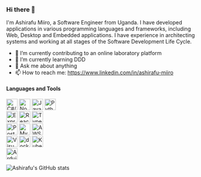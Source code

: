### Hi there 👋


I'm Ashirafu Miiro, a Software Engineer from Uganda. I have developed applications in various programming languages and frameworks, including Web, Desktop and Embedded applications. I have experience in architecting systems and working at all stages of the Software Development Life Cycle.

- 🔭 I’m currently contributing to an online laboratory platform
- 🌱 I’m currently learning DDD
- 💬 Ask me about anything
- 📫 How to reach me: https://www.linkedin.com/in/ashirafu-miiro

#### Languages and Tools  
<img title="C#/.NET" src="https://github.com/get-icon/geticon/raw/master/icons/c-sharp.svg" alt="C#/.NET" width="30px" height="30px"> <img title="Node.js" src="https://github.com/get-icon/geticon/raw/master/icons/nodejs-icon.svg" alt="Node.js" width="30px" height="30px"> <img src="https://github.com/get-icon/geticon/raw/master/icons/javascript.svg" alt="Javascript" width="30px" height="30px" title="JavaScript"> <img src="https://github.com/get-icon/geticon/raw/master/icons/python.svg" alt="Python" width="30px" height="30px">  
<img title="Express" src="https://github.com/get-icon/geticon/raw/master/icons/express.svg" alt="Express" width="30px" height="30px"> <img src="https://github.com/get-icon/geticon/raw/master/icons/react.svg" alt="React" title="React" width="30px" height="30px"> <img src="https://github.com/get-icon/geticon/raw/master/icons/typescript-icon.svg" alt="TypeScript" title="TypeScript" width="30px" height="30px">  
<img src="https://github.com/get-icon/geticon/raw/master/icons/postgresql-logo.svg" alt="PostgreSQL" title="PostgreSQL" width="30px" height="30px"> <img src="https://github.com/get-icon/geticon/raw/master/icons/mysql.svg" alt="MySQL" title="MySQL" width="30px" height="30px"> <img src="https://github.com/get-icon/geticon/raw/master/icons/aws.svg" alt="AWS" title="AWS" width="30px" height="30px">  
<img src="https://github.com/get-icon/geticon/raw/master/icons/visual-studio.svg" alt="Visual Studio" title="Visual Studio" width="30px" height="30px">  <img src="https://github.com/get-icon/geticon/raw/master/icons/docker-icon.svg" alt="docker" title="Docker" width="30px" height="30px"> <img src="https://github.com/get-icon/geticon/raw/master/icons/kubernetes.svg" alt="Kubernetes" title="Kubernetes" width="30px" height="30px">  
<img src="https://github.com/get-icon/geticon/raw/master/icons/arduino.svg" alt="Arduino" title="Arduino" width="30px" height="30px">


![Ashirafu's GitHub stats](https://github-readme-stats.vercel.app/api?username=ashirafumiiro&show_icons=true)
